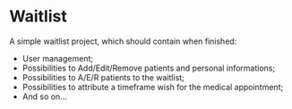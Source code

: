 # Waitlist

A simple waitlist project, which should contain when finished:

- User management;
- Possibilities to Add/Edit/Remove patients and personal informations;
- Possibilities to A/E/R patients to the waitlist;
- Possibilities to attribute a timeframe wish for the medical appointment;
- And so on...

